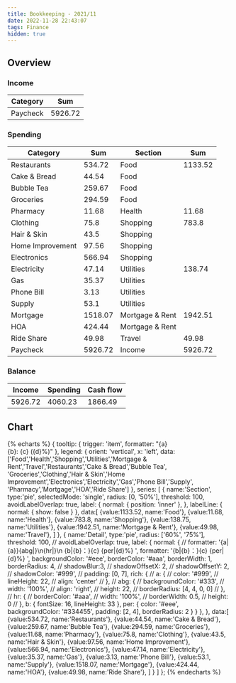 ```yaml
---
title: Bookkeeping - 2021/11
date: 2022-11-28 22:43:07
tags: Finance
hidden: true
---
```


## Overview

### Income

| Category         | Sum     |
| ---------------- | ------- |
| Paycheck         | 5926.72 |

### Spending

| Category         | Sum     | Section         | Sum     |
| ---------------- | ------- | --------------- | ------- |
| Restaurants      | 534.72  | Food            | 1133.52 |
| Cake & Bread     | 44.54   | Food            |         |
| Bubble Tea       | 259.67  | Food            |         |
| Groceries        | 294.59  | Food            |         |
| Pharmacy         | 11.68   | Health          | 11.68   |
| Clothing         | 75.8    | Shopping        | 783.8   |
| Hair & Skin      | 43.5    | Shopping        |         |
| Home Improvement | 97.56   | Shopping        |         |
| Electronics      | 566.94  | Shopping        |         |
| Electricity      | 47.14   | Utilities       | 138.74  |
| Gas              | 35.37   | Utilities       |         |
| Phone Bill       | 3.13    | Utilities       |         |
| Supply           | 53.1    | Utilities       |         |
| Mortgage         | 1518.07 | Mortgage & Rent | 1942.51 |
| HOA              | 424.44  | Mortgage & Rent |         |
| Ride Share       | 49.98   | Travel          | 49.98   |
| Paycheck         | 5926.72 | Income          | 5926.72 |

### Balance

| Income    | Spending  | Cash flow     |
| --------- | --------- | ------------- |
| 5926.72   | 4060.23   | 1866.49       |

## Chart

{% echarts %}
{
    tooltip: {
        trigger: 'item',
        formatter: "{a} <br/>{b}: {c} ({d}%)"
    },
    legend: {
        orient: 'vertical',
        x: 'left',
        data:['Food','Health','Shopping','Utilities','Mortgage & Rent','Travel','Restaurants','Cake & Bread','Bubble Tea',
        'Groceries','Clothing','Hair & Skin','Home Improvement','Electronics','Electricity','Gas','Phone Bill','Supply',
        'Pharmacy','Mortgage','HOA','Ride Share']
    },
    series: [
        {
            name:'Section',
            type:'pie',
            selectedMode: 'single',
            radius: [0, '50%'],
            threshold: 100,
            avoidLabelOverlap: true,
            label: {
                normal: {
                    position: 'inner'
                },
            },
            labelLine: {
                normal: {
                    show: false
                }
            },
            data:[
                {value:1133.52, name:'Food'},
                {value:11.68, name:'Health'},
                {value:783.8, name:'Shopping'},
                {value:138.75, name:'Utilities'},
                {value:1942.51, name:'Mortgage & Rent'},
                {value:49.98, name:'Travel'},
            ]
        },
        {
            name:'Detail',
            type:'pie',
            radius: ['60%', '75%'],
            threshold: 100,
            // avoidLabelOverlap: true,
            label: {
                normal: {
                    // formatter: '{a|{a}}{abg|}\n{hr|}\n  {b|{b}：}{c}  {per|{d}%}  ',
                    formatter: '{b|{b}：}{c}  {per|{d}%}  ',
                    backgroundColor: '#eee',
                    borderColor: '#aaa',
                    borderWidth: 1,
                    borderRadius: 4,
                    // shadowBlur:3,
                    // shadowOffsetX: 2,
                    // shadowOffsetY: 2,
                    // shadowColor: '#999',
                    // padding: [0, 7],
                    rich: {
                        // a: {
                        //    color: '#999',
                        //    lineHeight: 22,
                        //    align: 'center'
                        // },
                        // abg: {
                        //     backgroundColor: '#333',
                        //     width: '100%',
                        //     align: 'right',
                        //     height: 22,
                        //     borderRadius: [4, 4, 0, 0]
                        // },
                        // hr: {
                        //    borderColor: '#aaa',
                        //    width: '100%',
                        //    borderWidth: 0.5,
                        //    height: 0
                        // },
                        b: {
                            fontSize: 16,
                            lineHeight: 33
                        },
                        per: {
                            color: '#eee',
                            backgroundColor: '#334455',
                            padding: [2, 4],
                            borderRadius: 2
                        }
                    }
                },
            },
            data:[
                {value:534.72, name:'Restaurants'},
                {value:44.54, name:'Cake & Bread'},
                {value:259.67, name:'Bubble Tea'},
                {value:294.59, name:'Groceries'},
                {value:11.68, name:'Pharmacy'},
                {value:75.8, name:'Clothing'},
                {value:43.5, name:'Hair & Skin'},
                {value:97.56, name:'Home Improvement'},
                {value:566.94, name:'Electronics'},
                {value:47.14, name:'Electricity'},
                {value:35.37, name:'Gas'},
                {value:3.13, name:'Phone Bill'},
                {value:53.1, name:'Supply'},
                {value:1518.07, name:'Mortgage'},
                {value:424.44, name:'HOA'},
                {value:49.98, name:'Ride Share'},
            ]
        }
    ]
};
{% endecharts %}